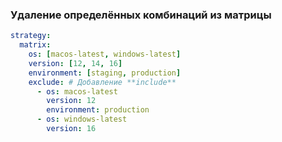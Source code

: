 ### Удаление определённых комбинаций из матрицы

```yml
strategy:
  matrix:
    os: [macos-latest, windows-latest]
    version: [12, 14, 16]
    environment: [staging, production]
    exclude: # Добавление **include**
      - os: macos-latest
        version: 12
        environment: production
      - os: windows-latest
        version: 16
```
